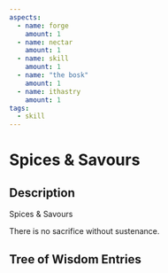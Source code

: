 ```yaml
---
aspects: 
  - name: forge
    amount: 1
  - name: nectar
    amount: 1
  - name: skill
    amount: 1
  - name: "the bosk"
    amount: 1
  - name: ithastry
    amount: 1
tags:
  - skill
---
```


# Spices & Savours

## Description
Spices & Savours

There is no sacrifice without sustenance.
## Tree of Wisdom Entries